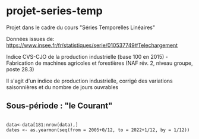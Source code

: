 # projet-series-temp

Projet dans le cadre du cours "Séries Temporelles Linéaires"

Données issues de: 
https://www.insee.fr/fr/statistiques/serie/010537749#Telechargement

Indice CVS-CJO de la production industrielle (base 100 en 2015) - Fabrication 
de machines agricoles et forestières (NAF rév. 2, niveau groupe, poste 28.3)

Il s'agit d'un indice de production industrielle, corrigé des variations saisonnières 
et du nombre de jours ouvrables

## Sous-période : "le Courant" 

```

data<-data[181:nrow(data),]
dates <- as.yearmon(seq(from = 2005+0/12, to = 2022+1/12, by = 1/12))
